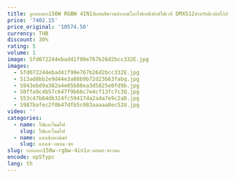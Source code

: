 ```yaml
---
title: ลูกบอลยก150W RGBW 4IN1สีผสมสีขาวพลังจลน์โลกไฟเอฟเฟกต์ไฟเวที DMX512สำหรับดีเจดิสโก้ปาร์ตี้ไนท์คลับ
price: '7402.15'
price_original: '10574.50'
currency: THB
discount: 30%
rating: 5
volume: 1
image: Sfd072244ebad41f99e767b26d2bcc332E.jpg
images:
  - Sfd072244ebad41f99e767b26d2bcc332E.jpg
  - S13ad8bb2e9d44e3a88b9b72d23b63fabq.jpg
  - S943ebd9a382a4e05b88ea3d5825e0fd9b.jpg
  - S0ffa9c4b57c647f9b66c7e4cf13fc7c3Q.jpg
  - S53c47b84db324fc59417da2a4a7e9c2aD.jpg
  - S987bafec2f0b47dfb5c983aaaaa8ec52U.jpg
video: ''
categories:
  - name: ไฟและโคมไฟ
    slug: ไฟและโคมไฟ
  - name: แสงเชิงพาณิชย์
    slug: แสงเช-งพาณ-ชย
slug: กบอลยก150w-rgbw-4in1ส-ผสมส-ขาวพล
encode: op5Typc
lang: th
---
```

  